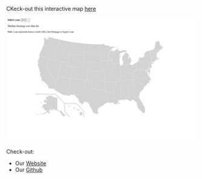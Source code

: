 CKeck-out this interactive map [here](https://shannon-goddard.github.io/Correlation_vs_Causation/)  

![](/project.png)  

Check-out:
- Our [Website](http://leavingcabucket.s3-website.us-east-2.amazonaws.com/)
- Our [Github](https://github.com/JVChermak/Leaving_California.git)
